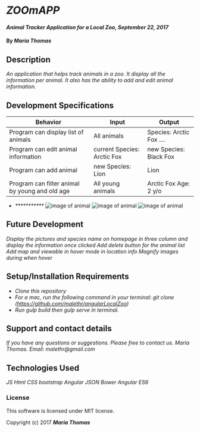 # _ZOOmAPP_

#### _Animal Tracker Application for a Local Zoo, September 22, 2017_

#### By _**Maria Thomas**_

## Description

_An application that helps track animals in a zoo. It display all the information per animal. It also has the ability to add and edit animal information._

## Development Specifications

| Behavior      | Input | Output |
| ------------- | ------------- | ------------- |
| Program can display list of animals | All animals | Species: Arctic Fox ....  |
| Program can edit animal information | current Species: Arctic Fox  | new Species: Black Fox  |
| Program can add animal | new Species: Lion  | Lion  |
| Program can filter animal by young and old age | All young animals  | Arctic Fox Age: 2 y/o  |

* _***********_
![image of animal](https://github.com/malethr/angularLocalZoo/blob/master/resources/images/view.png)
![image of animal](https://github.com/malethr/angularLocalZoo/blob/master/resources/images/editform.png)
![image of animal](https://github.com/malethr/angularLocalZoo/blob/master/resources/images/addform.png)

## Future Development

_Display the pictures and species name on homepage in three column and display the information once clicked_
_Add delete button for the animal list_
_Add map and viewable in hover mode in location info_
_Magnify images during when hover_

## Setup/Installation Requirements

* _Clone this repository_
* _For a mac, run the following command in your terminal:
git clone (https://github.com/malethr/angularLocalZoo)_
* _Run gulp build then gulp serve in terminal._

## Support and contact details

_If you have any questions or suggestions. Please free to contact us._
_Maria Thomas. Email: malethr@gmail.com_

## Technologies Used

_JS_
_Html_
_CSS_
_bootstrap_
_Angular_
_JSON_
_Bower_
_Angular_
_ES6_

### License

This software is licensed under MIT license.

Copyright (c) 2017 **_Maria Thomas_**
